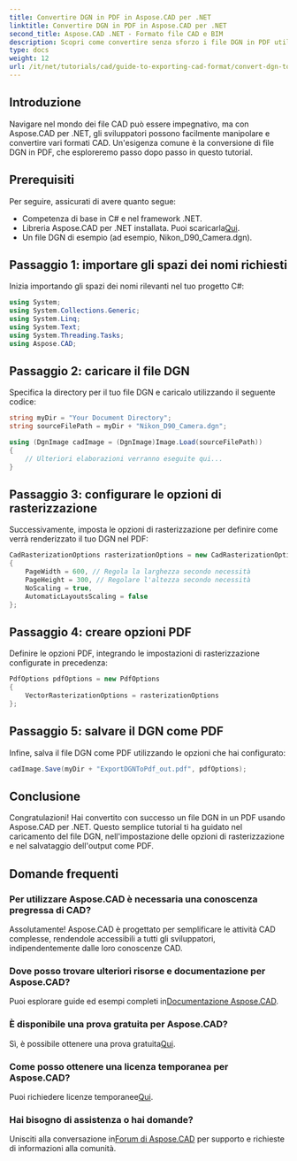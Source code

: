 ```yaml
---
title: Convertire DGN in PDF in Aspose.CAD per .NET
linktitle: Convertire DGN in PDF in Aspose.CAD per .NET
second_title: Aspose.CAD .NET - Formato file CAD e BIM
description: Scopri come convertire senza sforzo i file DGN in PDF utilizzando la potente libreria Aspose.CAD per .NET. Questa guida passo passo è progettata per sviluppatori di tutti i livelli.
type: docs
weight: 12
url: /it/net/tutorials/cad/guide-to-exporting-cad-format/convert-dgn-to-pdf/
---
```

## Introduzione

Navigare nel mondo dei file CAD può essere impegnativo, ma con Aspose.CAD per .NET, gli sviluppatori possono facilmente manipolare e convertire vari formati CAD. Un'esigenza comune è la conversione di file DGN in PDF, che esploreremo passo dopo passo in questo tutorial.

## Prerequisiti

Per seguire, assicurati di avere quanto segue:

- Competenza di base in C# e nel framework .NET.
-  Libreria Aspose.CAD per .NET installata. Puoi scaricarla[Qui](https://releases.aspose.com/cad/net/).
- Un file DGN di esempio (ad esempio, Nikon_D90_Camera.dgn). 

## Passaggio 1: importare gli spazi dei nomi richiesti

Inizia importando gli spazi dei nomi rilevanti nel tuo progetto C#:

```csharp
using System;
using System.Collections.Generic;
using System.Linq;
using System.Text;
using System.Threading.Tasks;
using Aspose.CAD;
```

## Passaggio 2: caricare il file DGN

Specifica la directory per il tuo file DGN e caricalo utilizzando il seguente codice:

```csharp
string myDir = "Your Document Directory";
string sourceFilePath = myDir + "Nikon_D90_Camera.dgn";

using (DgnImage cadImage = (DgnImage)Image.Load(sourceFilePath))
{
    // Ulteriori elaborazioni verranno eseguite qui...
}
```

## Passaggio 3: configurare le opzioni di rasterizzazione

Successivamente, imposta le opzioni di rasterizzazione per definire come verrà renderizzato il tuo DGN nel PDF:

```csharp
CadRasterizationOptions rasterizationOptions = new CadRasterizationOptions
{
    PageWidth = 600, // Regola la larghezza secondo necessità
    PageHeight = 300, // Regolare l'altezza secondo necessità
    NoScaling = true,
    AutomaticLayoutsScaling = false
};
```

## Passaggio 4: creare opzioni PDF

Definire le opzioni PDF, integrando le impostazioni di rasterizzazione configurate in precedenza:

```csharp
PdfOptions pdfOptions = new PdfOptions
{
    VectorRasterizationOptions = rasterizationOptions
};
```

## Passaggio 5: salvare il DGN come PDF

Infine, salva il file DGN come PDF utilizzando le opzioni che hai configurato:

```csharp
cadImage.Save(myDir + "ExportDGNToPdf_out.pdf", pdfOptions);
```

## Conclusione

Congratulazioni! Hai convertito con successo un file DGN in un PDF usando Aspose.CAD per .NET. Questo semplice tutorial ti ha guidato nel caricamento del file DGN, nell'impostazione delle opzioni di rasterizzazione e nel salvataggio dell'output come PDF.

## Domande frequenti

### Per utilizzare Aspose.CAD è necessaria una conoscenza pregressa di CAD?  
Assolutamente! Aspose.CAD è progettato per semplificare le attività CAD complesse, rendendole accessibili a tutti gli sviluppatori, indipendentemente dalle loro conoscenze CAD.

### Dove posso trovare ulteriori risorse e documentazione per Aspose.CAD?  
 Puoi esplorare guide ed esempi completi in[Documentazione Aspose.CAD](https://reference.aspose.com/cad/net/).

### È disponibile una prova gratuita per Aspose.CAD?  
 Sì, è possibile ottenere una prova gratuita[Qui](https://releases.aspose.com/).

### Come posso ottenere una licenza temporanea per Aspose.CAD?  
 Puoi richiedere licenze temporanee[Qui](https://purchase.conholdate.com/temporary-license/).

### Hai bisogno di assistenza o hai domande?  
 Unisciti alla conversazione in[Forum di Aspose.CAD](https://forum.aspose.com/c/cad/19) per supporto e richieste di informazioni alla comunità.